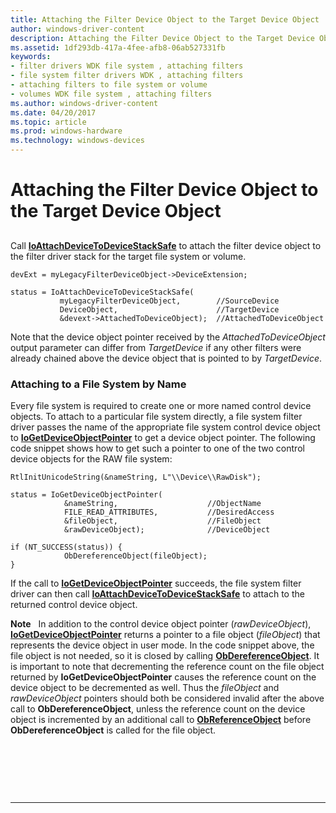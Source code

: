 ```yaml
---
title: Attaching the Filter Device Object to the Target Device Object
author: windows-driver-content
description: Attaching the Filter Device Object to the Target Device Object
ms.assetid: 1df293db-417a-4fee-afb8-06ab527331fb
keywords:
- filter drivers WDK file system , attaching filters
- file system filter drivers WDK , attaching filters
- attaching filters to file system or volume
- volumes WDK file system , attaching filters
ms.author: windows-driver-content
ms.date: 04/20/2017
ms.topic: article
ms.prod: windows-hardware
ms.technology: windows-devices
---
```


# Attaching the Filter Device Object to the Target Device Object


## <span id="ddk_attaching_the_filter_device_object_to_the_target_device_object_if"></span><span id="DDK_ATTACHING_THE_FILTER_DEVICE_OBJECT_TO_THE_TARGET_DEVICE_OBJECT_IF"></span>


Call [**IoAttachDeviceToDeviceStackSafe**](https://msdn.microsoft.com/library/windows/hardware/ff548236) to attach the filter device object to the filter driver stack for the target file system or volume.

```
devExt = myLegacyFilterDeviceObject->DeviceExtension;

status = IoAttachDeviceToDeviceStackSafe(
           myLegacyFilterDeviceObject,        //SourceDevice
           DeviceObject,                      //TargetDevice
           &devext->AttachedToDeviceObject);  //AttachedToDeviceObject
```

Note that the device object pointer received by the *AttachedToDeviceObject* output parameter can differ from *TargetDevice* if any other filters were already chained above the device object that is pointed to by *TargetDevice*.

### <span id="Attaching_to_a_File_System_by_Name"></span><span id="attaching_to_a_file_system_by_name"></span><span id="ATTACHING_TO_A_FILE_SYSTEM_BY_NAME"></span>Attaching to a File System by Name

Every file system is required to create one or more named control device objects. To attach to a particular file system directly, a file system filter driver passes the name of the appropriate file system control device object to [**IoGetDeviceObjectPointer**](https://msdn.microsoft.com/library/windows/hardware/ff549198) to get a device object pointer. The following code snippet shows how to get such a pointer to one of the two control device objects for the RAW file system:

```
RtlInitUnicodeString(&nameString, L"\\Device\\RawDisk");

status = IoGetDeviceObjectPointer(
            &nameString,                    //ObjectName
            FILE_READ_ATTRIBUTES,           //DesiredAccess
            &fileObject,                    //FileObject
            &rawDeviceObject);              //DeviceObject

if (NT_SUCCESS(status)) {
            ObDereferenceObject(fileObject);
}
```

If the call to [**IoGetDeviceObjectPointer**](https://msdn.microsoft.com/library/windows/hardware/ff549198) succeeds, the file system filter driver can then call [**IoAttachDeviceToDeviceStackSafe**](https://msdn.microsoft.com/library/windows/hardware/ff548236) to attach to the returned control device object.

**Note**   In addition to the control device object pointer (*rawDeviceObject*), [**IoGetDeviceObjectPointer**](https://msdn.microsoft.com/library/windows/hardware/ff549198) returns a pointer to a file object (*fileObject*) that represents the device object in user mode. In the code snippet above, the file object is not needed, so it is closed by calling [**ObDereferenceObject**](https://msdn.microsoft.com/library/windows/hardware/ff557724). It is important to note that decrementing the reference count on the file object returned by **IoGetDeviceObjectPointer** causes the reference count on the device object to be decremented as well. Thus the *fileObject* and *rawDeviceObject* pointers should both be considered invalid after the above call to **ObDereferenceObject**, unless the reference count on the device object is incremented by an additional call to [**ObReferenceObject**](https://msdn.microsoft.com/library/windows/hardware/ff558678) before **ObDereferenceObject** is called for the file object.

 

 

 


--------------------


